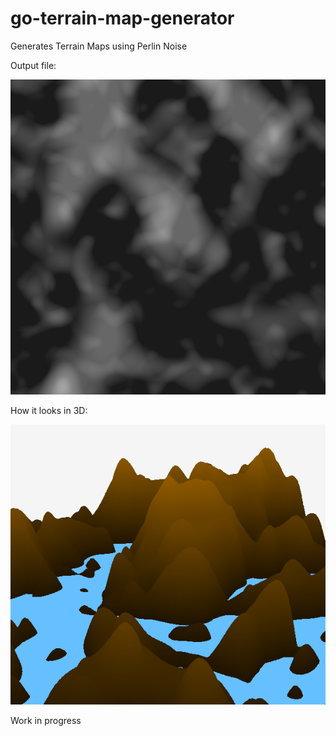 # go-terrain-map-generator
Generates Terrain Maps using Perlin Noise

Output file:

<img src="screenshot.png">

How it looks in 3D:

<img src="screenshot3d.png">


Work in progress
